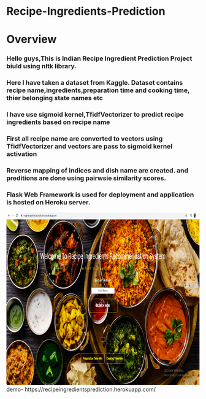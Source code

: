 # Recipe-Ingredients-Prediction
# Overview
<h3><p>Hello guys,This is Indian Recipe Ingredient Prediction Project biuld using nltk library.</p></h3>
<h3><p>Here I have taken a dataset from Kaggle. Dataset contains recipe name,ingredients,preparation time and cooking time, thier belonging state names etc</p></h3>

<h3><p>I have use sigmoid kernel,TfidfVectorizer to predict recipe ingredients based on recipe name</p></h3>
<h3><p>First all recipe name are converted to vectors using TfidfVectorizer and vectors are pass to sigmoid kernel activation</p></h3>
<h3><p>Reverse mapping of indices and dish name are created. and preditions are done using pairwsie similarity scores.</p></h3>
<h3>Flask Web Framework is used for deployment and application is hosted on Heroku server.</h3>
<img src="/Screen1.png" alt="" width="1200" height="450">
demo- https://recipeingredientsprediction.herokuapp.com/
